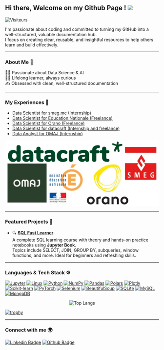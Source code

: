 ## Hi there, Welcome on my Github Page ! <img src="https://media.giphy.com/media/hvRJCLFzcasrR4ia7z/giphy.gif" width="25">
![Visiteurs](https://visitor-badge.laobi.icu/badge?page_id=Mastocodeur.Mastocodeur)

I'm passionate about coding and committed to turning my GitHub into a well-structured, valuable documentation hub.  
I focus on creating clear, reusable, and insightful resources to help others learn and build effectively.

___

### About Me 🚀
👨‍💻 Passionate about Data Science & AI  
🧑‍🎓 Lifelong learner, always curious  
✍️ Obsessed with clean, well-structured documentation  

___

### My Experiences 🙌
- [Data Scientist for smeg.mc (Internship)](https://www.smeg.mc/) 
- [Data Scientist for Education Nationale (Freelance)](https://www.education.gouv.fr/)
- [Data Scientist for Orano (Freelance)](https://www.orano.group/fr) 
- [Data Scientist for datacraft (Internship and freelance)](https://datacraft.paris/) 
- [Data Analyst for OMAJ (Internship)](https://omaj.fr/)

<div align="center">
  <img src="logos_entreprises.png" alt="Logos entreprises" />
</div>

___

### Featured Projects 📌

- 🔍 [**SQL Fast Learner**](https://github.com/Mastocodeur/sql-fast-learner)  
  A complete SQL learning course with theory and hands-on practice notebooks using **Jupyter Book**.  
  Topics include SELECT, JOIN, GROUP BY, subqueries, window functions, and more. Ideal for beginners and refreshing skills.
___

### Languages & Tech Stack ⚙️ 

[![Jupyter](https://img.shields.io/badge/-Jupyter-F37626?style=flat&logo=jupyter&logoColor=white)](https://jupyter.org)
[![Linux](https://img.shields.io/badge/-Linux-FCC624?style=flat&logo=linux&logoColor=black)](https://www.kernel.org)
[![Python](https://img.shields.io/badge/-Python-3776AB?style=flat&logo=python&logoColor=white)](https://www.python.org)
[![NumPy](https://img.shields.io/badge/-NumPy-013243?style=flat&logo=numpy&logoColor=white)](https://numpy.org)
[![Pandas](https://img.shields.io/badge/-Pandas-150458?style=flat&logo=pandas&logoColor=white)](https://pandas.pydata.org)
[![Polars](https://img.shields.io/badge/-Polars-CD792C?style=flat&logo=polars&logoColor=white)](https://www.pola.rs)
[![Plotly](https://img.shields.io/badge/-Plotly-3F4F75?style=flat&logo=plotly&logoColor=white)](https://plotly.com)
[![Scikit-learn](https://img.shields.io/badge/-Scikit--learn-F7931E?style=flat&logo=scikitlearn&logoColor=white)](https://scikit-learn.org)
[![PyTorch](https://img.shields.io/badge/-PyTorch-EE4C2C?style=flat&logo=pytorch&logoColor=white)](https://pytorch.org)
[![Selenium](https://img.shields.io/badge/-Selenium-43B02A?style=flat&logo=selenium&logoColor=white)](https://www.selenium.dev)
[![BeautifulSoup](https://img.shields.io/badge/-BeautifulSoup-8B0000?style=flat&logo=python&logoColor=white)](https://www.crummy.com/software/BeautifulSoup)
[![SQLite](https://img.shields.io/badge/-SQLite-003B57?style=flat&logo=sqlite&logoColor=white)](https://www.sqlite.org)
[![MySQL](https://img.shields.io/badge/-MySQL-4479A1?style=flat&logo=mysql&logoColor=white)](https://www.mysql.com)
[![MongoDB](https://img.shields.io/badge/-MongoDB-47A248?style=flat&logo=mongodb&logoColor=white)](https://www.mongodb.com)



<div align="center">
  <img src="https://github-readme-stats.vercel.app/api/top-langs/?username=Mastocodeur&layout=compact" alt="Top Langs" />
</div>


[![trophy](https://github-profile-trophy.vercel.app/?username=Mastocodeur&theme=onedark)](https://github.com/ryo-ma/github-profile-trophy)

___

### Connect with me 🌍 
[![Linkedin Badge](https://img.shields.io/badge/-LinkedIn-0072b1?style=flat&logo=linkedin&logoColor=white)](https://www.linkedin.com/in/rgasmi/?locale=en_US)
[![Github Badge](https://img.shields.io/badge/-GitHub-grey?style=flat&logo=github&logoColor=white)](https://github.com/Mastocodeur)








